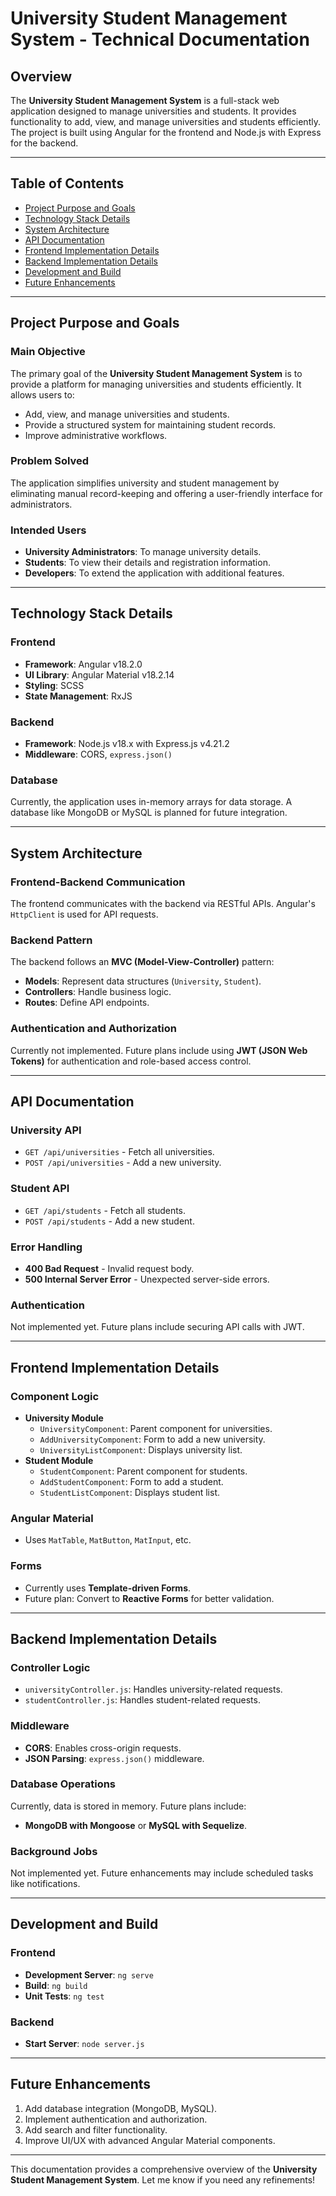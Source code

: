 # University Student Management System - Technical Documentation

## Overview
The **University Student Management System** is a full-stack web application designed to manage universities and students. It provides functionality to add, view, and manage universities and students efficiently. The project is built using Angular for the frontend and Node.js with Express for the backend.

---

## Table of Contents
- [Project Purpose and Goals](#project-purpose-and-goals)
- [Technology Stack Details](#technology-stack-details)
- [System Architecture](#system-architecture)
- [API Documentation](#api-documentation)
- [Frontend Implementation Details](#frontend-implementation-details)
- [Backend Implementation Details](#backend-implementation-details)
- [Development and Build](#development-and-build)
- [Future Enhancements](#future-enhancements)

---

## Project Purpose and Goals

### Main Objective
The primary goal of the **University Student Management System** is to provide a platform for managing universities and students efficiently. It allows users to:
- Add, view, and manage universities and students.
- Provide a structured system for maintaining student records.
- Improve administrative workflows.

### Problem Solved
The application simplifies university and student management by eliminating manual record-keeping and offering a user-friendly interface for administrators.

### Intended Users
- **University Administrators**: To manage university details.
- **Students**: To view their details and registration information.
- **Developers**: To extend the application with additional features.

---

## Technology Stack Details

### Frontend
- **Framework**: Angular v18.2.0
- **UI Library**: Angular Material v18.2.14
- **Styling**: SCSS
- **State Management**: RxJS

### Backend
- **Framework**: Node.js v18.x with Express.js v4.21.2
- **Middleware**: CORS, `express.json()`

### Database
Currently, the application uses in-memory arrays for data storage. A database like MongoDB or MySQL is planned for future integration.

---

## System Architecture

### Frontend-Backend Communication
The frontend communicates with the backend via RESTful APIs. Angular's `HttpClient` is used for API requests.

### Backend Pattern
The backend follows an **MVC (Model-View-Controller)** pattern:
- **Models**: Represent data structures (`University`, `Student`).
- **Controllers**: Handle business logic.
- **Routes**: Define API endpoints.

### Authentication and Authorization
Currently not implemented. Future plans include using **JWT (JSON Web Tokens)** for authentication and role-based access control.

---

## API Documentation

### University API
- `GET /api/universities` - Fetch all universities.
- `POST /api/universities` - Add a new university.

### Student API
- `GET /api/students` - Fetch all students.
- `POST /api/students` - Add a new student.

### Error Handling
- **400 Bad Request** - Invalid request body.
- **500 Internal Server Error** - Unexpected server-side errors.

### Authentication
Not implemented yet. Future plans include securing API calls with JWT.

---

## Frontend Implementation Details

### Component Logic
- **University Module**
  - `UniversityComponent`: Parent component for universities.
  - `AddUniversityComponent`: Form to add a new university.
  - `UniversityListComponent`: Displays university list.
- **Student Module**
  - `StudentComponent`: Parent component for students.
  - `AddStudentComponent`: Form to add a student.
  - `StudentListComponent`: Displays student list.

### Angular Material
- Uses `MatTable`, `MatButton`, `MatInput`, etc.

### Forms
- Currently uses **Template-driven Forms**.
- Future plan: Convert to **Reactive Forms** for better validation.

---

## Backend Implementation Details

### Controller Logic
- `universityController.js`: Handles university-related requests.
- `studentController.js`: Handles student-related requests.

### Middleware
- **CORS**: Enables cross-origin requests.
- **JSON Parsing**: `express.json()` middleware.

### Database Operations
Currently, data is stored in memory. Future plans include:
- **MongoDB with Mongoose** or **MySQL with Sequelize**.

### Background Jobs
Not implemented yet. Future enhancements may include scheduled tasks like notifications.

---

## Development and Build

### Frontend
- **Development Server**: `ng serve`
- **Build**: `ng build`
- **Unit Tests**: `ng test`

### Backend
- **Start Server**: `node server.js`

---

## Future Enhancements
1. Add database integration (MongoDB, MySQL).
2. Implement authentication and authorization.
3. Add search and filter functionality.
4. Improve UI/UX with advanced Angular Material components.

---

This documentation provides a comprehensive overview of the **University Student Management System**. Let me know if you need any refinements!
